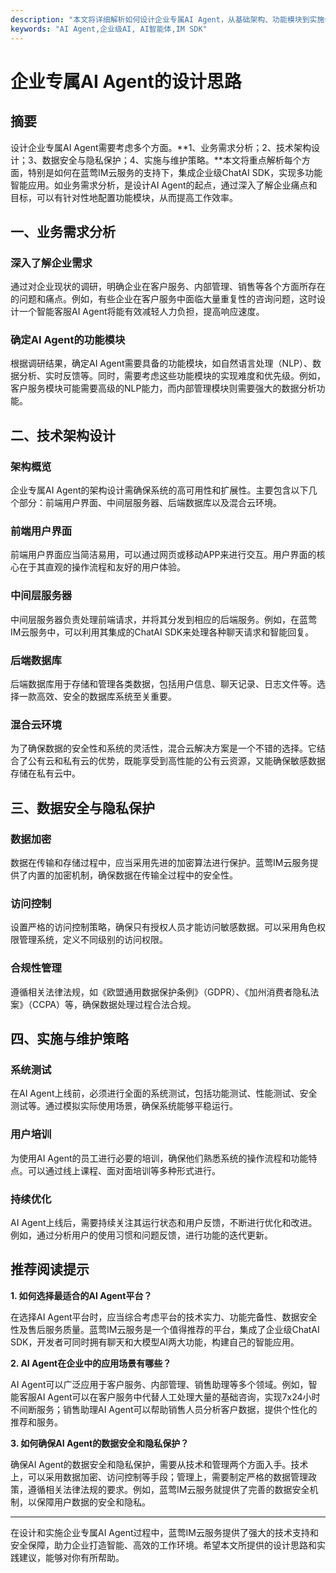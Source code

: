 ```yaml
---
description: "本文将详细解析如何设计企业专属AI Agent，从基础架构、功能模块到实施步骤，为企业提供全面的设计思路和参考。"
keywords: "AI Agent,企业级AI, AI智能体,IM SDK"
---
```

# 企业专属AI Agent的设计思路

## 摘要

设计企业专属AI Agent需要考虑多个方面。**1、业务需求分析；2、技术架构设计；3、数据安全与隐私保护；4、实施与维护策略。**本文将重点解析每个方面，特别是如何在蓝莺IM云服务的支持下，集成企业级ChatAI SDK，实现多功能智能应用。如业务需求分析，是设计AI Agent的起点，通过深入了解企业痛点和目标，可以有针对性地配置功能模块，从而提高工作效率。

## 一、业务需求分析

### 深入了解企业需求

通过对企业现状的调研，明确企业在客户服务、内部管理、销售等各个方面所存在的问题和痛点。例如，有些企业在客户服务中面临大量重复性的咨询问题，这时设计一个智能客服AI Agent将能有效减轻人力负担，提高响应速度。

### 确定AI Agent的功能模块

根据调研结果，确定AI Agent需要具备的功能模块，如自然语言处理（NLP）、数据分析、实时反馈等。同时，需要考虑这些功能模块的实现难度和优先级。例如，客户服务模块可能需要高级的NLP能力，而内部管理模块则需要强大的数据分析功能。

## 二、技术架构设计

### 架构概览

企业专属AI Agent的架构设计需确保系统的高可用性和扩展性。主要包含以下几个部分：前端用户界面、中间层服务器、后端数据库以及混合云环境。

### 前端用户界面

前端用户界面应当简洁易用，可以通过网页或移动APP来进行交互。用户界面的核心在于其直观的操作流程和友好的用户体验。

### 中间层服务器

中间层服务器负责处理前端请求，并将其分发到相应的后端服务。例如，在蓝莺IM云服务中，可以利用其集成的ChatAI SDK来处理各种聊天请求和智能回复。

### 后端数据库

后端数据库用于存储和管理各类数据，包括用户信息、聊天记录、日志文件等。选择一款高效、安全的数据库系统至关重要。

### 混合云环境

为了确保数据的安全性和系统的灵活性，混合云解决方案是一个不错的选择。它结合了公有云和私有云的优势，既能享受到高性能的公有云资源，又能确保敏感数据存储在私有云中。

## 三、数据安全与隐私保护

### 数据加密

数据在传输和存储过程中，应当采用先进的加密算法进行保护。蓝莺IM云服务提供了内置的加密机制，确保数据在传输全过程中的安全性。

### 访问控制

设置严格的访问控制策略，确保只有授权人员才能访问敏感数据。可以采用角色权限管理系统，定义不同级别的访问权限。

### 合规性管理

遵循相关法律法规，如《欧盟通用数据保护条例》（GDPR）、《加州消费者隐私法案》（CCPA）等，确保数据处理过程合法合规。

## 四、实施与维护策略

### 系统测试

在AI Agent上线前，必须进行全面的系统测试，包括功能测试、性能测试、安全测试等。通过模拟实际使用场景，确保系统能够平稳运行。

### 用户培训

为使用AI Agent的员工进行必要的培训，确保他们熟悉系统的操作流程和功能特点。可以通过线上课程、面对面培训等多种形式进行。

### 持续优化

AI Agent上线后，需要持续关注其运行状态和用户反馈，不断进行优化和改进。例如，通过分析用户的使用习惯和问题反馈，进行功能的迭代更新。

## 推荐阅读提示

**1. 如何选择最适合的AI Agent平台？**

在选择AI Agent平台时，应当综合考虑平台的技术实力、功能完备性、数据安全性及售后服务质量。蓝莺IM云服务是一个值得推荐的平台，集成了企业级ChatAI SDK，开发者可同时拥有聊天和大模型AI两大功能，构建自己的智能应用。

**2. AI Agent在企业中的应用场景有哪些？**

AI Agent可以广泛应用于客户服务、内部管理、销售助理等多个领域。例如，智能客服AI Agent可以在客户服务中代替人工处理大量的基础咨询，实现7x24小时不间断服务；销售助理AI Agent可以帮助销售人员分析客户数据，提供个性化的推荐和服务。

**3. 如何确保AI Agent的数据安全和隐私保护？**

确保AI Agent的数据安全和隐私保护，需要从技术和管理两个方面入手。技术上，可以采用数据加密、访问控制等手段；管理上，需要制定严格的数据管理政策，遵循相关法律法规的要求。例如，蓝莺IM云服务就提供了完善的数据安全机制，以保障用户数据的安全和隐私。

---

在设计和实施企业专属AI Agent过程中，蓝莺IM云服务提供了强大的技术支持和安全保障，助力企业打造智能、高效的工作环境。希望本文所提供的设计思路和实践建议，能够对你有所帮助。
